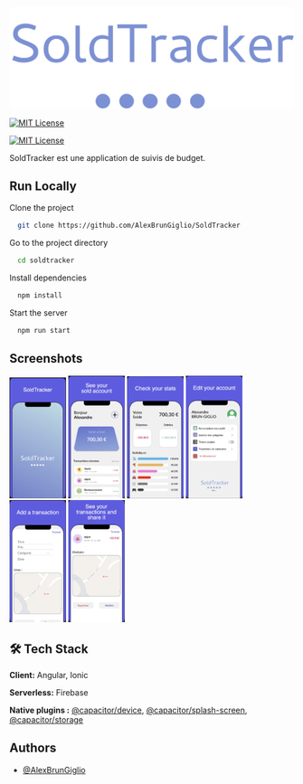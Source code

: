 
![Logo](https://raw.githubusercontent.com/AlexBrunGiglio/SoldTracker/a86d0af591fa81ba3d3de63dff5e3360f2c52fed/src/assets/icon/logo.svg)

[![MIT License](https://img.shields.io/badge/version-v.1.0.1-blue)]()

[![MIT License](https://img.shields.io/badge/Ionic-6.18.0-%231b6dff)](https://ionicframework.com/docs/)

SoldTracker est une application de suivis de budget.



## Run Locally

Clone the project

```bash
  git clone https://github.com/AlexBrunGiglio/SoldTracker
```

Go to the project directory

```bash
  cd soldtracker
```

Install dependencies

```bash
  npm install
```

Start the server

```bash
  npm run start
```


## Screenshots

<p float="left">
  <img src="https://raw.githubusercontent.com/AlexBrunGiglio/SoldTracker/master/src/assets/screens/f1.png" width="100" />
  <img src="https://raw.githubusercontent.com/AlexBrunGiglio/SoldTracker/master/src/assets/screens/f2.png" width="100" /> 
  <img src="https://raw.githubusercontent.com/AlexBrunGiglio/SoldTracker/master/src/assets/screens/f3.png" width="100" />
    <img src="https://raw.githubusercontent.com/AlexBrunGiglio/SoldTracker/master/src/assets/screens/f4.png" width="100" />
      <img src="https://raw.githubusercontent.com/AlexBrunGiglio/SoldTracker/master/src/assets/screens/f5.png" width="100" />
        <img src="https://raw.githubusercontent.com/AlexBrunGiglio/SoldTracker/master/src/assets/screens/f6.png" width="100" />
</p>

## 🛠 Tech Stack

**Client:** Angular, Ionic

**Serverless:** Firebase

**Native plugins :** [@capacitor/device](https://capacitorjs.com/docs/apis/device), [@capacitor/splash-screen](https://capacitorjs.com/docs/apis/splash-screen),  [@capacitor/storage](https://capacitorjs.com/docs/apis/storage)


## Authors

- [@AlexBrunGiglio](https://github.com/AlexBrunGiglio)

